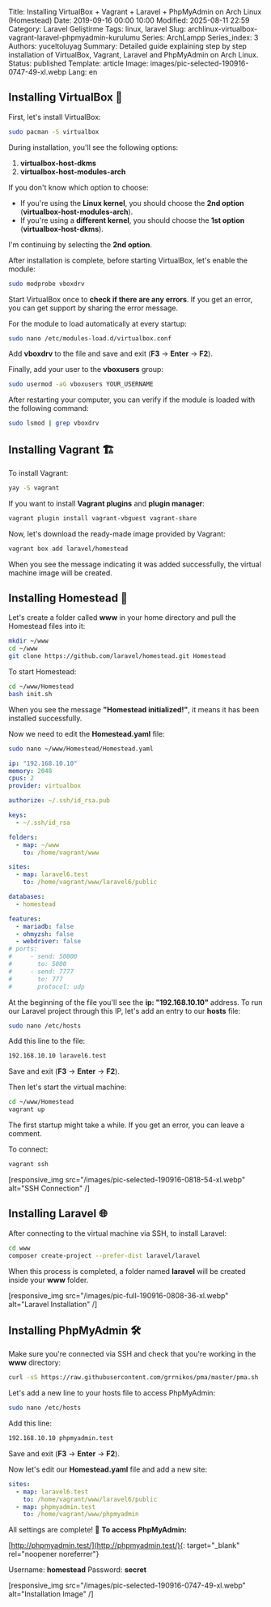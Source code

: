 Title: Installing VirtualBox + Vagrant + Laravel + PhpMyAdmin on Arch Linux (Homestead)
Date: 2019-09-16 00:00 10:00
Modified: 2025-08-11 22:59
Category: Laravel Geliştirme
Tags: linux, laravel
Slug: archlinux-virtualbox-vagrant-laravel-phpmyadmin-kurulumu
Series: ArchLampp
Series_index: 3
Authors: yuceltoluyag
Summary: Detailed guide explaining step by step installation of VirtualBox, Vagrant, Laravel and PhpMyAdmin on Arch Linux.
Status: published
Template: article
Image: images/pic-selected-190916-0747-49-xl.webp
Lang: en

## Installing VirtualBox 🚀

First, let's install VirtualBox:

```bash
sudo pacman -S virtualbox
```

During installation, you'll see the following options:

1. **virtualbox-host-dkms**
2. **virtualbox-host-modules-arch**

If you don't know which option to choose:

- If you're using the **Linux kernel**, you should choose the **2nd option** (**virtualbox-host-modules-arch**).
- If you're using a **different kernel**, you should choose the **1st option** (**virtualbox-host-dkms**).

I'm continuing by selecting the **2nd option**.

After installation is complete, before starting VirtualBox, let's enable the module:

```bash
sudo modprobe vboxdrv
```

Start VirtualBox once to **check if there are any errors**. If you get an error, you can get support by sharing the error message.

For the module to load automatically at every startup:

```bash
sudo nano /etc/modules-load.d/virtualbox.conf
```

Add **vboxdrv** to the file and save and exit (**F3** -> **Enter** -> **F2**).

Finally, add your user to the **vboxusers** group:

```bash
sudo usermod -aG vboxusers YOUR_USERNAME
```

After restarting your computer, you can verify if the module is loaded with the following command:

```bash
sudo lsmod | grep vboxdrv
```

## Installing Vagrant 🏗️

To install Vagrant:

```bash
yay -S vagrant
```

If you want to install **Vagrant plugins** and **plugin manager**:

```bash
vagrant plugin install vagrant-vbguest vagrant-share
```

Now, let's download the ready-made image provided by Vagrant:

```bash
vagrant box add laravel/homestead
```

When you see the message indicating it was added successfully, the virtual machine image will be created.

## Installing Homestead 🏡

Let's create a folder called **www** in your home directory and pull the Homestead files into it:

```bash
mkdir ~/www
cd ~/www
git clone https://github.com/laravel/homestead.git Homestead
```

To start Homestead:

```bash
cd ~/www/Homestead
bash init.sh
```

When you see the message **"Homestead initialized!"**, it means it has been installed successfully.

Now we need to edit the **Homestead.yaml** file:

```bash
sudo nano ~/www/Homestead/Homestead.yaml
```

```yaml
ip: "192.168.10.10"
memory: 2048
cpus: 2
provider: virtualbox

authorize: ~/.ssh/id_rsa.pub

keys:
  - ~/.ssh/id_rsa

folders:
  - map: ~/www
    to: /home/vagrant/www

sites:
  - map: laravel6.test
    to: /home/vagrant/www/laravel6/public

databases:
  - homestead

features:
  - mariadb: false
  - ohmyzsh: false
  - webdriver: false
# ports:
#     - send: 50000
#       to: 5000
#     - send: 7777
#       to: 777
#       protocol: udp
```

At the beginning of the file you'll see the **ip: \"192.168.10.10\"** address. To run our Laravel project through this IP, let's add an entry to our **hosts** file:

```bash
sudo nano /etc/hosts
```

Add this line to the file:

```bash
192.168.10.10 laravel6.test
```

Save and exit (**F3** -> **Enter** -> **F2**).

Then let's start the virtual machine:

```bash
cd ~/www/Homestead
vagrant up
```

The first startup might take a while. If you get an error, you can leave a comment.

To connect:

```bash
vagrant ssh
```

[responsive_img src="/images/pic-selected-190916-0818-54-xl.webp" alt="SSH Connection" /]

## Installing Laravel 🌐

After connecting to the virtual machine via SSH, to install Laravel:

```bash
cd www
composer create-project --prefer-dist laravel/laravel
```

When this process is completed, a folder named **laravel** will be created inside your **www** folder.

[responsive_img src="/images/pic-full-190916-0808-36-xl.webp" alt="Laravel Installation" /]

## Installing PhpMyAdmin 🛠️

Make sure you're connected via SSH and check that you're working in the **www** directory:

```bash
curl -sS https://raw.githubusercontent.com/grrnikos/pma/master/pma.sh | sh
```

Let's add a new line to your hosts file to access PhpMyAdmin:

```bash
sudo nano /etc/hosts
```

Add this line:

```bash
192.168.10.10 phpmyadmin.test
```

Save and exit (**F3** -> **Enter** -> **F2**).

Now let's edit our **Homestead.yaml** file and add a new site:

```yaml
sites:
  - map: laravel6.test
    to: /home/vagrant/www/laravel6/public
  - map: phpmyadmin.test
    to: /home/vagrant/www/phpmyadmin
```

All settings are complete! 🚀 **To access PhpMyAdmin:**

[http://phpmyadmin.test/](http://phpmyadmin.test/){: target="\_blank" rel="noopener noreferrer"}

Username: **homestead**
Password: **secret**

<script type="module" src="https://cdn.jsdelivr.net/npm/@justinribeiro/lite-youtube@1/lite-youtube.min.js"></script>

<lite-youtube videoid="d9ITbD5Mn3w"></lite-youtube>
[responsive_img src="/images/pic-selected-190916-0747-49-xl.webp" alt="Installation Image" /]
